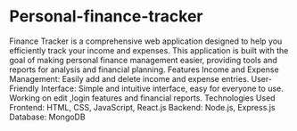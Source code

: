 # Personal-finance-tracker
Finance Tracker is a comprehensive web application designed to help you efficiently track your income and expenses. This application is built with the goal of making personal finance management easier, providing tools and reports for analysis and financial planning.
Features
Income and Expense Management: Easily add and delete income and expense entries.
User-Friendly Interface: Simple and intuitive interface, easy for everyone to use.
Working on edit ,login features and financial reports.
Technologies Used
Frontend: HTML, CSS, JavaScript, React.js
Backend: Node.js, Express.js
Database: MongoDB

